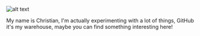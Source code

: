 ![alt text](https://img.freepik.com/free-vector/hacker-operating-laptop-cartoon-icon-illustration-technology-icon-concept-isolated-flat-cartoon-style_138676-2387.jpg?w=740&t=st=1671006931~exp=1671007531~hmac=1a425ee7159fcd1493cdd743ad22080a7e7ea8eebaec1d68df86cc532e053b74)

My name is Christian, I'm actually experimenting with a lot of things, GitHub it's my warehouse, maybe you can find something interesting here!

